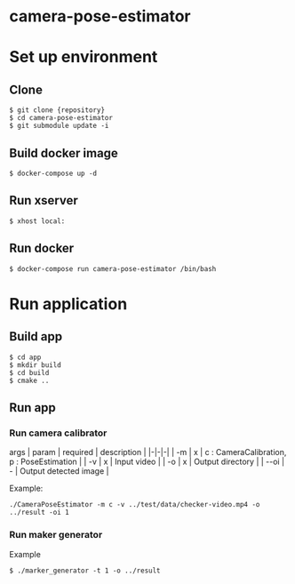 # camera-pose-estimator

# Set up environment
## Clone
```
$ git clone {repository}
$ cd camera-pose-estimator
$ git submodule update -i

```

## Build docker image
```
$ docker-compose up -d
```

## Run xserver
```
$ xhost local:
```

## Run docker
```
$ docker-compose run camera-pose-estimator /bin/bash
```

# Run application
## Build app
```
$ cd app
$ mkdir build
$ cd build
$ cmake ..
```

## Run app
### Run camera calibrator
args
| param | required | description | 
|-|-|-|
| -m | x | c : CameraCalibration, p : PoseEstimation |
| -v | x | Input video |
| -o | x | Output directory |
| --oi | - | Output detected image |

Example:
```
./CameraPoseEstimator -m c -v ../test/data/checker-video.mp4 -o ../result -oi 1
```


### Run maker generator
Example
```
$ ./marker_generator -t 1 -o ../result
```
